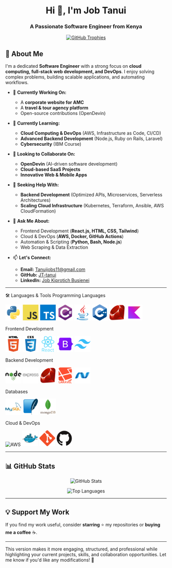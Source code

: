 <h1 align="center">Hi 👋, I'm Job Tanui</h1>
<h3 align="center">A Passionate Software Engineer from Kenya</h3>

<p align="center">
  <a href="https://github-profile-trophy.vercel.app/?username=JT-tanui">
    <img src="https://github-profile-trophy.vercel.app/?username=JT-tanui&theme=onestar&no-frame=true&margin-w=10" alt="GitHub Trophies" />
  </a>
</p>

## 🚀 About Me
I'm a dedicated **Software Engineer** with a strong focus on **cloud computing, full-stack web development, and DevOps**. I enjoy solving complex problems, building scalable applications, and automating workflows.

- 🔭 **Currently Working On:**  
  - A **corporate website for AMC**  
  - A **travel & tour agency platform**  
  - Open-source contributions (OpenDevin)  

- 🌱 **Currently Learning:**  
  - **Cloud Computing & DevOps** (AWS, Infrastructure as Code, CI/CD)  
  - **Advanced Backend Development** (Node.js, Ruby on Rails, Laravel)  
  - **Cybersecurity** (IBM Course)  

- 👯 **Looking to Collaborate On:**  
  - **OpenDevin** (AI-driven software development)  
  - **Cloud-based SaaS Projects**  
  - **Innovative Web & Mobile Apps**  

- 🤝 **Seeking Help With:**  
  - **Backend Development** (Optimized APIs, Microservices, Serverless Architectures)  
  - **Scaling Cloud Infrastructure** (Kubernetes, Terraform, Ansible, AWS CloudFormation)  

- 💬 **Ask Me About:**  
  - Frontend Development (**React.js, HTML, CSS, Tailwind**)  
  - Cloud & DevOps (**AWS, Docker, GitHub Actions**)  
  - Automation & Scripting (**Python, Bash, Node.js**)  
  - Web Scraping & Data Extraction  

- 📫 **Let's Connect:**  
  - **Email:** [Tanuijobs11@gmail.com](mailto:Tanuijobs11@gmail.com)  
  - **GitHub:** [JT-tanui](https://github.com/JT-tanui)  
  - **LinkedIn:** [Job Kiprotich Busienei](https://www.linkedin.com/in/job-busienei/)  

---

🛠️ Languages & Tools
Programming Languages
<p align="left"> <img src="https://raw.githubusercontent.com/devicons/devicon/master/icons/python/python-original.svg" alt="Python" width="50" height="50"/> <img src="https://raw.githubusercontent.com/devicons/devicon/master/icons/javascript/javascript-original.svg" alt="JavaScript" width="50" height="50"/> <img src="https://raw.githubusercontent.com/devicons/devicon/master/icons/typescript/typescript-original.svg" alt="TypeScript" width="50" height="50"/> <img src="https://raw.githubusercontent.com/devicons/devicon/master/icons/csharp/csharp-original.svg" alt="C#" width="50" height="50"/> <img src="https://raw.githubusercontent.com/devicons/devicon/master/icons/java/java-original.svg" alt="Java" width="50" height="50"/> <img src="https://raw.githubusercontent.com/devicons/devicon/master/icons/cplusplus/cplusplus-original.svg" alt="C++" width="50" height="50"/> <img src="https://raw.githubusercontent.com/devicons/devicon/master/icons/ruby/ruby-original.svg" alt="Ruby" width="50" height="50"/> <img src="https://raw.githubusercontent.com/devicons/devicon/master/icons/kotlin/kotlin-original.svg" alt="Kotlin" width="50" height="50"/> </p>
Frontend Development
<p align="left"> <img src="https://raw.githubusercontent.com/devicons/devicon/master/icons/html5/html5-original-wordmark.svg" alt="HTML5" width="50" height="50"/> <img src="https://raw.githubusercontent.com/devicons/devicon/master/icons/css3/css3-original-wordmark.svg" alt="CSS3" width="50" height="50"/> <img src="https://raw.githubusercontent.com/devicons/devicon/master/icons/react/react-original-wordmark.svg" alt="React.js" width="50" height="50"/> <img src="https://raw.githubusercontent.com/devicons/devicon/master/icons/bootstrap/bootstrap-original.svg" alt="Bootstrap" width="50" height="50"/> <img src="https://raw.githubusercontent.com/devicons/devicon/master/icons/tailwindcss/tailwindcss-plain.svg" alt="Tailwind CSS" width="50" height="50"/> </p>
Backend Development
<p align="left"> <img src="https://raw.githubusercontent.com/devicons/devicon/master/icons/nodejs/nodejs-original-wordmark.svg" alt="Node.js" width="50" height="50"/> <img src="https://raw.githubusercontent.com/devicons/devicon/master/icons/express/express-original-wordmark.svg" alt="Express.js" width="50" height="50"/> <img src="https://raw.githubusercontent.com/devicons/devicon/master/icons/ruby/ruby-original.svg" alt="Ruby on Rails" width="50" height="50"/> <img src="https://raw.githubusercontent.com/devicons/devicon/master/icons/laravel/laravel-plain-wordmark.svg" alt="Laravel" width="50" height="50"/> <img src="https://raw.githubusercontent.com/devicons/devicon/master/icons/dot-net/dot-net-original.svg" alt=".NET" width="50" height="50"/> </p>
Databases
<p align="left"> <img src="https://raw.githubusercontent.com/devicons/devicon/master/icons/mysql/mysql-original-wordmark.svg" alt="MySQL" width="50" height="50"/> <img src="https://raw.githubusercontent.com/devicons/devicon/master/icons/sqlite/sqlite-original.svg" alt="SQLite" width="50" height="50"/> <img src="https://raw.githubusercontent.com/devicons/devicon/master/icons/mongodb/mongodb-original-wordmark.svg" alt="MongoDB" width="50" height="50"/> </p>
Cloud & DevOps
<p align="left"> <img src="https://raw.githubusercontent.com/devicons/devicon/master/icons/aws/aws-original.svg" alt="AWS" width="50" height="50"/> <img src="https://raw.githubusercontent.com/devicons/devicon/master/icons/docker/docker-original.svg" alt="Docker" width="50" height="50"/> <img src="https://raw.githubusercontent.com/devicons/devicon/master/icons/git/git-original.svg" alt="Git" width="50" height="50"/> <img src="https://raw.githubusercontent.com/devicons/devicon/master/icons/github/github-original.svg" alt="GitHub" width="50" height="50"/> </p>

---

## 📊 GitHub Stats
<p align="center">
  <img src="https://github-readme-stats.vercel.app/api?username=JT-tanui&show_icons=true&theme=radical" alt="GitHub Stats" />
</p>
<p align="center">
  <img src="https://github-readme-stats.vercel.app/api/top-langs?username=JT-tanui&layout=compact&theme=radical" alt="Top Languages" />
</p>

---

## 💡 Support My Work
If you find my work useful, consider **starring** ⭐ my repositories or **buying me a coffee** ☕.

---

This version makes it more engaging, structured, and professional while highlighting your current projects, skills, and collaboration opportunities. Let me know if you'd like any modifications! 🚀
